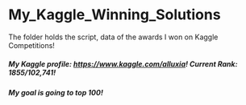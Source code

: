 # My_Kaggle_Winning_Solutions
The folder holds the script, data of the awards I won on Kaggle Competitions!

##### My Kaggle profile: https://www.kaggle.com/alluxia! Current Rank: 1855/102,741!
##### My goal is going to top 100!
